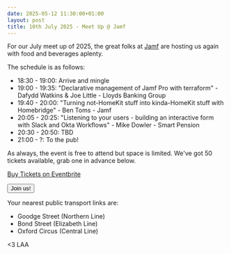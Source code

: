 ```yaml
---
date: 2025-05-12 11:30:00+01:00
layout: post
title: 10th July 2025 - Meet Up @ Jamf
---
```


For our July meet up of 2025, the great folks at [Jamf](https://www.jamf.com) are hosting us again with food and beverages aplenty.

The schedule is as follows:

* 18:30 - 19:00: Arrive and mingle
* 19:00 - 19:35: "Declarative management of Jamf Pro with terraform" - Dafydd Watkins & Joe Little - Lloyds Banking Group
* 19:40 - 20:00: "Turning not-HomeKit stuff into kinda-HomeKit stuff with Homebridge" - Ben Toms - Jamf
* 20:05 - 20:25: "Listening to your users - building an interactive form with Slack and Okta Workflows" - Mike Dowler - Smart Pension
* 20:30 - 20:50: TBD
* 21:00 - ?: To the pub!

As always, the event is free to attend but space is limited. We've got 50 tickets available, grab one in advance below.

<!-- Noscript content for added SEO -->
<noscript><a href="https://www.eventbrite.com/e/10th-july-2025-meet-up-jamf-tickets-1364318225539" rel="noopener noreferrer" target="_blank">Buy Tickets on Eventbrite</a></noscript>
<!-- You can customise this button any way you like -->
<button id="eventbrite-widget-modal-trigger-1364318225539" type="button">Join us!</button>

<script src="https://www.eventbrite.co.uk/static/widgets/eb_widgets.js"></script>

<script type="text/javascript">
    var exampleCallback = function() {
        console.log('Order complete!');
    };

    window.EBWidgets.createWidget({
        widgetType: 'checkout',
        eventId: '1364318225539',
        modal: true,
        modalTriggerElementId: 'eventbrite-widget-modal-trigger-1364318225539',
        onOrderComplete: exampleCallback
    });
</script>

Your nearest public transport links are: 
* Goodge Street (Northern Line)
* Bond Street (Elizabeth Line)
* Oxford Circus (Central Line)

<3 LAA
